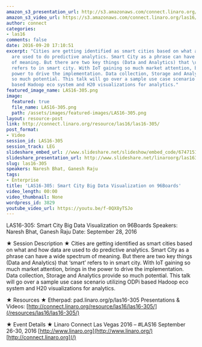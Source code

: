 ```yaml
---
amazon_s3_presentation_url: http://s3.amazonaws.com/connect.linaro.org/las16/Presentations/Wednesday/LAS16-305%20-%20Big%20Data%20usecase%20demo%20and%20Big%20Data%20Benchmarking%20Standards.pdf
amazon_s3_video_url: https://s3.amazonaws.com/connect.linaro.org/las16/Videos/Wednesday/LAS16-305%20Upstream%2C%20porting%2C%20performance%20testing%20and.mp4
author: connect
categories:
- las16
comments: false
date: 2016-09-20 17:10:51
excerpt: "Cities are getting identified as smart cities based on what and how data
  are used to do predictive analytics. Smart City as a phrase can have a wide spectrum
  of meaning. But there are two key things (Data and Analytics) that \u2018smart\u2019
  refers to in smart city. With IoT gaining so much market attention, brings in the
  power to drive the implementation. Data collection, Storage and Analytics provide
  so much potential. This talk will go over a sample use case scenario utilizing ODPi
  based Hadoop eco system and H20 visualizations for analytics."
featured_image_name: LAS16-305.png
image:
  featured: true
  file_name: LAS16-305.png
  path: /assets/images/featured-images/LAS16-305.png
layout: resource-post
link: http://connect.linaro.org/resource/las16/las16-305/
post_format:
- Video
session_id: LAS16-305
session_track: LEG
slideshare_embed_url: //www.slideshare.net/slideshow/embed_code/67471515
slideshare_presentation_url: http://www.slideshare.net/linaroorg/las16305-smart-city-big-data-visualization-on-96boards
slug: las16-305
speakers: Naresh Bhat, Ganesh Raju
tags:
- Enterprise
title: 'LAS16-305: Smart City Big Data Visualization on 96Boards'
video_length: 00:00
video_thumbnail: None
wordpress_id: 3829
youtube_video_url: https://youtu.be/f-0QX8yTSJo
---
```


LAS16-305: Smart City Big Data Visualization on 96Boards
Speakers: Naresh Bhat, Ganesh Raju
Date: September 28, 2016

★ Session Description ★
Cities are getting identified as smart cities based on what and how data are used to do predictive analytics. Smart City as a phrase can have a wide spectrum of meaning. But there are two key things (Data and Analytics) that ‘smart’ refers to in smart city. With IoT gaining so much market attention, brings in the power to drive the implementation. Data collection, Storage and Analytics provide so much potential. This talk will go over a sample use case scenario utilizing ODPi based Hadoop eco system and H20 visualizations for analytics.

★ Resources ★
Etherpad: pad.linaro.org/p/las16-305
Presentations & Videos: [http://connect.linaro.org/resource/las16/las16-305/](/resources/las16/las16-305/)

★ Event Details ★
Linaro Connect Las Vegas 2016 – #LAS16
September 26-30, 2016
[http://www.linaro.org](http://www.linaro.org/)
[http://connect.linaro.org](/)